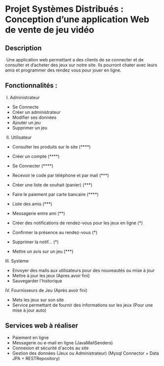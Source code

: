 # Projet Systèmes Distribués : Conception d’une application Web de vente de jeu vidéo

## Description

​ Une application web permettant a des clients de se connecter et de consulter et d’acheter des jeux sur notre site. Ils
pourront chater avec leurs amis et programmer des rendez vous pour jouer en ligne.

## Fonctionnalités :

​ I. Administrateur

* Se Connecte
* Créer un administrateur
* Modifier ses données
* Ajouter un jeu
* Supprimer un jeu

​ II. Utilisateur

* Consulter les produits sur le site (****)

* Créer un compte (****)

* Se Connecter (****)

* Recevoir le code par téléphone et par mail (***)

* Créer une liste de souhait (panier) (***)

* Faire le paiement par carte bancaire (****)

* Liste des amis (***)

* Messagerie entre ami (**)

* Créer des notifications de rendez-vous pour les jeux en ligne (*)

* Confirmer la présence au rendez-vous (*)

* Supprimer la notif… (*)

* Mettre un avis sur un jeu (***)

III. Système

* Envoyer des mails aux utilisateurs pour des nouveautés ou mise à jour
* Mettre à jour les jeux (Apres avoir fini)
* Sauvegarder l'historique

IV. Fournisseurs de Jeu (Après avoir fini)

* Mets les jeux sur son site
* Service permettant de fournir des informations sur les jeux (Pour une mise à jour auto)

## Services web à réaliser

* Paiement en ligne
* Messagerie ou e-mail en ligne (JavaMailSenders)
* Connexion et sécurité d'accès au site
* Gestion des données (Jeux ou Administrateur) (Mysql Connector + Data JPA + RESTRepository)

